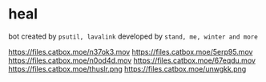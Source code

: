 # heal
bot created by `psutil, lavalink` developed by `stand, me, winter and more`

https://files.catbox.moe/n37ok3.mov https://files.catbox.moe/5erp95.mov https://files.catbox.moe/n0od4d.mov https://files.catbox.moe/67eqdu.mov
https://files.catbox.moe/thuslr.png https://files.catbox.moe/unwgkk.png

